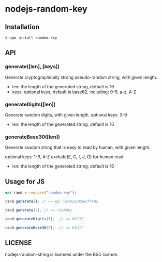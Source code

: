 # nodejs-random-key

## Installation

    $ npm install random-key

## API
### generate([len], [keys])
Generate cryptographically strong pseudo-random string, with given length.
* len: the length of the generated string, default is 16
* keys: optional keys, default is base62, including: 0-9, a-z, A-Z

### generateDigits([len])
Generate random digits, with given length. optional keys: 0-9
* len: the length of the generated string, default is 16

### generateBase30([len])
Generate random string that is easy to read by human, with given length.

optional keys: 1-9, A-Z exclude(E, G, I, J, O) for human read
* len: the length of the generated string, default is 16

## Usage for JS

```javascript
var rand = require("random-key");

rand.generate(); // => eg: wexO23UXGezfTKHc

rand.generate(7); // => TShNQGc

rand.generateDigits(5);  // => 08297

rand.generateBase30(5);  // => K5UJ1
```

## LICENSE

nodejs-random-string is licensed under the BSD license.
